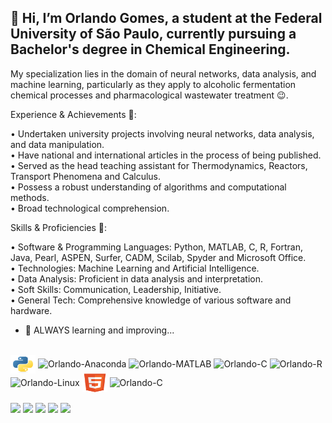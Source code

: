 ## 👋 Hi, I’m Orlando Gomes, a student at the Federal University of São Paulo, currently pursuing a Bachelor's degree in Chemical Engineering. 

My specialization lies in the domain of neural networks, data analysis, and machine learning, particularly as they apply to alcoholic fermentation chemical processes and pharmacological wastewater treatment 😉.

Experience & Achievements 📖: <br/>

  • Undertaken university projects involving neural networks, data analysis, and data manipulation. <br/>
  • Have national and international articles in the process of being published. <br/> 
  • Served as the head teaching assistant for Thermodynamics, Reactors, Transport Phenomena and Calculus. <br/>
  • Possess a robust understanding of algorithms and computational methods. <br/>
  • Broad technological comprehension.  <br/>
  
Skills & Proficiencies 📜: <br/>

  • Software & Programming Languages: Python, MATLAB, C, R, Fortran, Java, Pearl, ASPEN, Surfer, CADM, Scilab, Spyder and Microsoft Office. <br/>
  • Technologies: Machine Learning and Artificial Intelligence. <br/>
  • Data Analysis: Proficient in data analysis and interpretation. <br/>
  • Soft Skills: Communication, Leadership, Initiative. <br/>
  • General Tech: Comprehensive knowledge of various software and hardware. <br/>

- 🌱 ALWAYS learning and improving...

<div style="display: inline_block"><br>
  <img align="center" alt="Orlando-Python" height="30" width="40" src="https://raw.githubusercontent.com/devicons/devicon/master/icons/python/python-original.svg">
  <img align="center" alt="Orlando-Anaconda" height="30" width="40" src="https://cdn.jsdelivr.net/gh/devicons/devicon/icons/anaconda/anaconda-original.svg"/>
  <img align="center" alt="Orlando-MATLAB" height="30" width="40" src="https://cdn.jsdelivr.net/gh/devicons/devicon/icons/matlab/matlab-original.svg"/>
  <img align="center" alt="Orlando-C" height="30" width="40" src="https://cdn.jsdelivr.net/gh/devicons/devicon/icons/c/c-original.svg"/>
  <img align="center" alt="Orlando-R" height="30" width="40" src="https://cdn.jsdelivr.net/gh/devicons/devicon/icons/r/r-original.svg"/>
  <img align="center" alt="Orlando-Linux" height="30" width="40" src="https://cdn.jsdelivr.net/gh/devicons/devicon/icons/linux/linux-original.svg"/>
  <img align="center" alt="Rafa-HTML" height="30" width="40" src="https://raw.githubusercontent.com/devicons/devicon/master/icons/html5/html5-original.svg">
  <img align="center" alt="Orlando-C" height="30" width="40" src="https://cdn.jsdelivr.net/gh/devicons/devicon/icons/c/c-original.svg"/>      
</div>
<br/>
<div> 
  <a href="https://www.youtube.com/channel/UCqBLW24pI58bc7Ecpt-auAw" target="_blank"><img src="https://img.shields.io/badge/YouTube-FF0000?style=for-the-badge&logo=youtube&logoColor=white" target="_blank"></a>
  <a href="https://www.instagram.com/orlando.kyruuh/" target="_blank"><img src="https://img.shields.io/badge/-Instagram-%23E4405F?style=for-the-badge&logo=instagram&logoColor=white" target="_blank"></a>
  <a href = "mailto:orlando.gomes@unifesp.br"><img src="https://img.shields.io/badge/-Gmail-%23333?style=for-the-badge&logo=gmail&logoColor=white" target="_blank"></a>
  <a href="https://www.linkedin.com/in/orlando-gomes-neto-21b241188/" target="_blank"><img src="https://img.shields.io/badge/-LinkedIn-%230077B5?style=for-the-badge&logo=linkedin&logoColor=white" target="_blank"></a> 
  <a href="5519995077848" target="_blank"><img src=https://img.shields.io/badge/WhatsApp-25D366?style=for-the-badge&logo=whatsapp&logoColor=white target="_blank"></a> 
</div>
